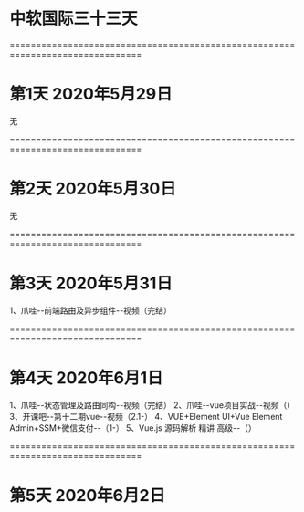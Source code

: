
# 中软国际三十三天 


===============================================================================
# 第1天 2020年5月29日
无


===============================================================================
# 第2天 2020年5月30日
无

===============================================================================
# 第3天 2020年5月31日
1、爪哇--前端路由及异步组件--视频（完结）


===============================================================================
# 第4天 2020年6月1日

1、爪哇--状态管理及路由同构--视频（完结）
2、爪哇--vue项目实战--视频（）
3、开课吧--第十二期vue--视频（2.1-）
4、VUE+Element UI+Vue Element Admin+SSM+微信支付--（1-）
5、Vue.js 源码解析 精讲 高级--（）


===============================================================================
# 第5天 2020年6月2日
